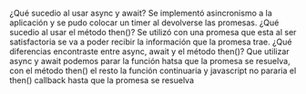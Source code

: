¿Qué sucedio al usar async y await?
Se implementó asincronismo a la aplicación y se pudo colocar un timer al devolverse las promesas.
¿Qué sucedio al usar el método then()?
Se utilizó con una promesa que esta al ser satisfactoria se va a poder recibir la información que la promesa trae.
¿Qué diferencias encontraste entre async, await y el método then()?
Que utilizar async y await podemos parar la función hatsa que la promesa se resuelva, 
con el método then() el resto la función continuaria y javascript no pararia el then() callback hasta que la promesa se resuelva
